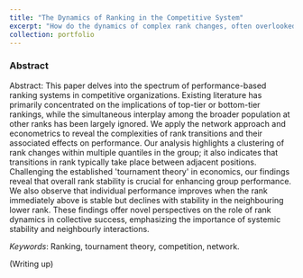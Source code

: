 ```yaml
---
title: "The Dynamics of Ranking in the Competitive System"
excerpt: "How do the dynamics of complex rank changes, often overlooked in competitive environments, hold the key to redefining success and challenging the established notions of tournament theory?"
collection: portfolio
---
```


### Abstract

Abstract: This paper delves into the spectrum of performance-based ranking systems in competitive organizations. Existing literature has primarily concentrated on the implications of top-tier or bottom-tier rankings, while the simultaneous interplay among the broader population at other ranks has been largely ignored. We apply the network approach and econometrics to reveal the complexities of rank transitions and their associated effects on performance. Our analysis highlights a clustering of rank changes within multiple quantiles in the group; it also indicates that transitions in rank typically take place between adjacent positions. Challenging the established 'tournament theory' in economics, our findings reveal that overall rank stability is crucial for enhancing group performance. We also observe that individual performance improves when the rank immediately above is stable but declines with stability in the neighbouring lower rank. These findings offer novel perspectives on the role of rank dynamics in collective success, emphasizing the importance of systemic stability and neighbourly interactions.

*Keywords*: Ranking, tournament theory, competition, network.

(Writing up)

